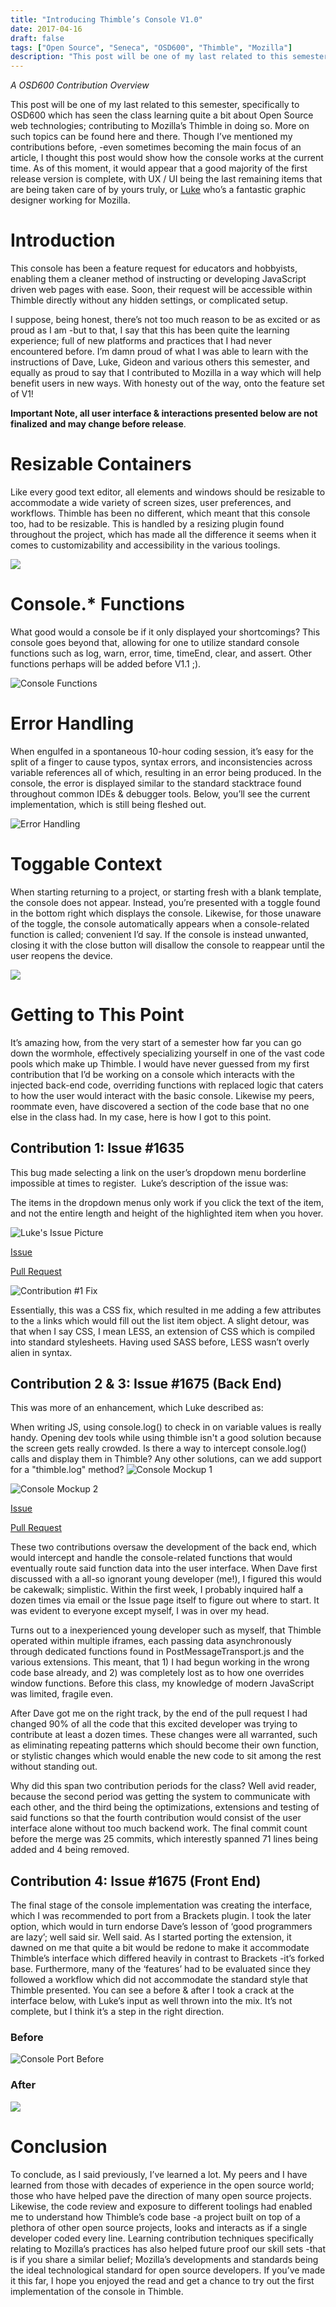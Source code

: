 ```yaml
---
title: "Introducing Thimble’s Console V1.0"
date: 2017-04-16
draft: false
tags: ["Open Source", "Seneca", "OSD600", "Thimble", "Mozilla"]
description: "This post will be one of my last related to this semester, specifically to OSD600 which has seen the class learning quite a bit about Open Source web technologies; contributing to Mozilla’s Thimble in doing so."
---
```


_A OSD600 Contribution Overview_

This post will be one of my last related to this semester, specifically to OSD600 which has seen the class learning quite a bit about Open Source web technologies; contributing to Mozilla’s Thimble in doing so. More on such topics can be found here and there. Though I’ve mentioned my contributions before, -even sometimes becoming the main focus of an article, I thought this post would show how the console works at the current time. As of this moment, it would appear that a good majority of the first release version is complete, with UX / UI being the last remaining items that are being taken care of by yours truly, or [Luke](https://github.com/flukeout) who’s a fantastic graphic designer working for Mozilla.

# Introduction

This console has been a feature request for educators and hobbyists, enabling them a cleaner method of instructing or developing JavaScript driven web pages with ease. Soon, their request will be accessible within Thimble directly without any hidden settings, or complicated setup.

I suppose, being honest, there’s not too much reason to be as excited or as proud as I am -but to that, I say that this has been quite the learning experience; full of new platforms and practices that I had never encountered before. I’m damn proud of what I was able to learn with the instructions of Dave, Luke, Gideon and various others this semester, and equally as proud to say that I contributed to Mozilla in a way which will help benefit users in new ways. With honesty out of the way, onto the feature set of V1!

**Important Note, all user interface & interactions presented below are not finalized** **and may change before release**.

# Resizable Containers

Like every good text editor, all elements and windows should be resizable to accommodate a wide variety of screen sizes, user preferences, and workflows. Thimble has been no different, which meant that this console too, had to be resizable. This is handled by a resizing plugin found throughout the project, which has made all the difference it seems when it comes to customizability and accessibility in the various toolings.

[![](./images/pasted-image-0-1-e1492317377509-1024x489.png)](http://raygervais.ca/wp-content/uploads/2017/04/pasted-image-0-1-e1492317377509.png)

# Console.\* Functions

What good would a console be if it only displayed your shortcomings? This console goes beyond that, allowing for one to utilize standard console functions such as log, warn, error, time, timeEnd, clear, and assert. Other functions perhaps will be added before V1.1 ;).

![Console Functions](https://lh6.googleusercontent.com/3l3iyJ_Fss4feB4lHM3mZQhTW8E38bjTcHK8HwvLaYpquZiqvegwD7Ry6Y5h7TDTZJkHMkFoJ4jjLdnFRp2iqo-Sc3Wg80RNRVGere9XtwLg2Gk1YqLIKscWsmsw4T75gm7GwGY2)

# Error Handling

When engulfed in a spontaneous 10-hour coding session, it’s easy for the split of a finger to cause typos, syntax errors, and inconsistencies across variable references all of which, resulting in an error being produced. In the console, the error is displayed similar to the standard stacktrace found throughout common IDEs & debugger tools. Below, you’ll see the current implementation, which is still being fleshed out.

![Error Handling](https://lh3.googleusercontent.com/eWR4KYMqrIeEz2uwL2wNNRFC1BZrDiDQxER3mF5y9ZVkot5Y0Bw3S8Gbbmu6TXsgPxenokdLIgPpjTdFTqwqQ92gLgEZ5Ok3WhOGASh_-XX_rO4TKLVbWhmuzIlqD70jx_Ef1jcT)

# Toggable Context

When starting returning to a project, or starting fresh with a blank template, the console does not appear. Instead, you’re presented with a toggle found in the bottom right which displays the console. Likewise, for those unaware of the toggle, the console automatically appears when a console-related function is called; convenient I’d say. If the console is instead unwanted, closing it with the close button will disallow the console to reappear until the user reopens the device.

[![](./images/pasted-image-0-e1492317146204-1024x492.png)](http://raygervais.ca/wp-content/uploads/2017/04/pasted-image-0-e1492317146204.png)

# Getting to This Point

It’s amazing how, from the very start of a semester how far you can go down the wormhole, effectively specializing yourself in one of the vast code pools which make up Thimble. I would have never guessed from my first contribution that I’d be working on a console which interacts with the injected back-end code, overriding functions with replaced logic that caters to how the user would interact with the basic console. Likewise my peers, roommate even, have discovered a section of the code base that no one else in the class had. In my case, here is how I got to this point.

## Contribution 1: Issue #1635

This bug made selecting a link on the user’s dropdown menu borderline impossible at times to register.  Luke’s description of the issue was:

The items in the dropdown menus only work if you click the text of the item, and not the entire length and height of the highlighted item when you hover.

![Luke's Issue Picture](./images/76a7f2e6-dbf8-11e6-8bd3-173a18f23903.png)

[Issue](https://github.com/mozilla/thimble.mozilla.org/issues/1635)

[Pull Request](https://github.com/mozilla/thimble.mozilla.org/pull/1697)

![Contribution #1 Fix](./images/493843c2-e988-11e6-9166-0e0739f47b7b.png)

Essentially, this was a CSS fix, which resulted in me adding a few attributes to the `a` links which would fill out the list item object. A slight detour, was that when I say CSS, I mean LESS, an extension of CSS which is compiled into standard stylesheets. Having used SASS before, LESS wasn’t overly alien in syntax.

## Contribution 2 & 3: Issue #1675 (Back End)

This was more of an enhancement, which Luke described as:

When writing JS, using console.log() to check in on variable values is really handy. Opening dev tools while using thimble isn't a good solution because the screen gets really crowded. Is there a way to intercept console.log() calls and display them in Thimble? Any other solutions, can we add support for a "thimble.log" method? ![Console Mockup 1](./images/d027c93e-e3b1-11e6-8947-15256d9e98f4.png)

![Console Mockup 2](./images/dda3d1ac-e3b1-11e6-8fdf-0e3a770893ab.png)

[Issue](https://github.com/mozilla/thimble.mozilla.org/issues/1675)

[Pull Request](https://github.com/mozilla/brackets/pull/624)

These two contributions oversaw the development of the back end, which would intercept and handle the console-related functions that would eventually route said function data into the user interface. When Dave first discussed with a all-so ignorant young developer (me!), I figured this would be cakewalk; simplistic. Within the first week, I probably inquired half a dozen times via email or the Issue page itself to figure out where to start. It was evident to everyone except myself, I was in over my head.

Turns out to a inexperienced young developer such as myself, that Thimble operated within multiple iframes, each passing data asynchronously through dedicated functions found in PostMessageTransport.js and the various extensions. This meant, that 1) I had begun working in the wrong code base already, and 2) was completely lost as to how one overrides window functions. Before this class, my knowledge of modern JavaScript was limited, fragile even.

After Dave got me on the right track, by the end of the pull request I had changed 90% of all the code that this excited developer was trying to contribute at least a dozen times. These changes were all warranted, such as eliminating repeating patterns which should become their own function, or stylistic changes which would enable the new code to sit among the rest without standing out.

Why did this span two contribution periods for the class? Well avid reader, because the second period was getting the system to communicate with each other, and the third being the optimizations, extensions and testing of said functions so that the fourth contribution would consist of the user interface alone without too much backend work. The final commit count before the merge was 25 commits, which interestly spanned 71 lines being added and 4 being removed.

## Contribution 4: Issue #1675 (Front End)

The final stage of the console implementation was creating the interface, which I was recommended to port from a Brackets plugin. I took the later option, which would in turn endorse Dave’s lesson of ‘good programmers are lazy’; well said sir. Well said. As I started porting the extension, it dawned on me that quite a bit would be redone to make it accommodate Thimble’s interface which differed heavily in contrast to Brackets -it’s forked base. Furthermore, many of the ‘features’ had to be evaluated since they followed a workflow which did not accommodate the standard style that Thimble presented. You can see a before & after I took a crack at the interface below, with Luke’s input as well thrown into the mix. It’s not complete, but I think it’s a step in the right direction.

### Before

![Console Port Before](./images/b50ec7a6-13c7-11e7-87c2-8c522c61b739.png)

### After

[![](./images/media-20170416-e1492316518877.png)](http://raygervais.ca/wp-content/uploads/2017/04/media-20170416-e1492316518877.png)

# Conclusion

To conclude, as I said previously, I’ve learned a lot. My peers and I have learned from those with decades of experience in the open source world; those who have helped pave the direction of many open source projects. Likewise, the code review and exposure to different toolings had enabled me to understand how Thimble’s code base -a project built on top of a plethora of other open source projects, looks and interacts as if a single developer coded every line. Learning contribution techniques specifically relating to Mozilla’s practices has also helped future proof our skill sets -that is if you share a similar belief; Mozilla’s developments and standards being the ideal technological standard for open source developers. If you’ve made it this far, I hope you enjoyed the read and get a chance to try out the first implementation of the console in Thimble.

